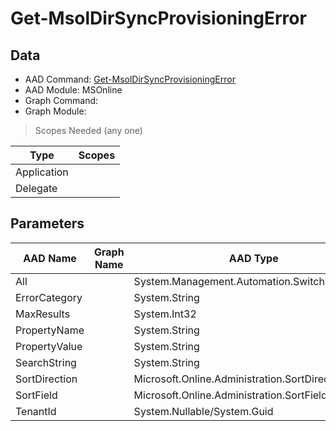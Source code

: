 # Get-MsolDirSyncProvisioningError

## Data

+ AAD Command: [Get-MsolDirSyncProvisioningError](https://docs.microsoft.com/en-us/powershell/module/MSOnline/Get-MsolDirSyncProvisioningError)
+ AAD Module: MSOnline
+ Graph Command: 
+ Graph Module: 

> Scopes Needed (any one)

|Type|Scopes|
|---|---|
|Application||
|Delegate||

## Parameters

|AAD Name|Graph Name|AAD Type|Graph Type|Infos|
|---|---|---|---|---|
|All||System.Management.Automation.SwitchParameter|||
|ErrorCategory||System.String|||
|MaxResults||System.Int32|||
|PropertyName||System.String|||
|PropertyValue||System.String|||
|SearchString||System.String|||
|SortDirection||Microsoft.Online.Administration.SortDirection|||
|SortField||Microsoft.Online.Administration.SortField|||
|TenantId||System.Nullable/System.Guid|||

